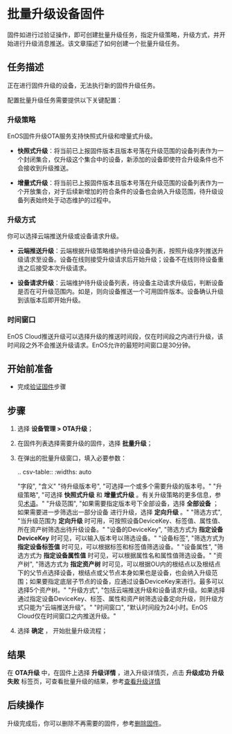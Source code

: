 # 批量升级设备固件

固件如进行过验证操作，即可创建批量升级任务，指定升级策略，升级方式，并开始进行升级消息推送。该文章描述了如何创建一个批量升级任务。

## 任务描述

正在进行固件升级的设备，无法执行新的固件升级任务。

配置批量升级任务需要提供以下关键配置：

### 升级策略

EnOS固件升级OTA服务支持快照式升级和增量式升级。

- **快照式升级**：将当前已上报固件版本且版本号落在升级范围的设备列表作为一个封闭集合，仅升级这个集合中的设备，新添加的设备即使符合升级条件也不会接收到升级推送。

- **增量式升级**：将当前已上报固件版本且版本号落在升级范围的设备列表作为一个开放集合，对于后续新增加的符合条件的设备也会纳入升级范围，待升级设备列表始终处于动态维护的过程中。

### 升级方式

你可以选择云端推送升级或设备请求升级。

- **云端推送升级**：云端根据升级策略维护待升级设备列表，按照升级序列推送升级请求至设备。设备在线则接受升级请求后开始升级；设备不在线则待设备重连之后接受本次升级请求。

- **设备请求升级**：云端维护待升级设备列表，待设备主动请求升级后，判断设备是否在可升级范围内。如是，则向设备推送一个可用固件版本。设备确认升级到该版本后即开始升级。

### 时间窗口

EnOS Cloud推送升级可以选择升级的推送时间段，仅在时间段之内进行升级，该时间段之外不会推送升级请求。EnOS允许的最短时间窗口是30分钟。


## 开始前准备

- 完成[验证固件](verifying_firmware)步骤

## 步骤

1. 选择 **设备管理 > OTA升级**；

2. 在固件列表选择需要升级的固件，选择 **批量升级**；

3. 在弹出的批量升级窗口，填入必要参数：

   .. csv-table::
      :widths: auto

      "字段", "含义"
      "待升级版本号", "可选择一个或多个需要升级的版本号。"
      "升级策略", "可选择 **快照式升级** 和 **增量式升级** 。有关升级策略的更多信息，参见[术语](ota_concept)。"
      "升级范围", "如果需要指定版本号下全部设备，选择 **全部设备** ； 如果需要进一步筛选出一部分设备 进行升级，选择 **定向升级** 。"
      "筛选方式", "当升级范围为 **定向升级** 时可用，可按照设备DeviceKey、标签值、属性值、所在资产树筛选出待升级设备。"
      "设备的DeviceKey", "筛选方式为 **指定设备DeviceKey** 时可见，可以输入版本号以筛选设备。"
      "设备标签", "筛选方式为 **指定设备标签值** 时可见，可以根据标签和标签值筛选设备。"
      "设备属性", "筛选方式为 **指定设备属性值** 时可见，可以根据属性名和属性值筛选设备。"
      "资产树", "筛选方式为 **指定资产树** 时可见，可以根据OU内的根结点以及根结点下的父节点选择设备，根结点或父节点本身如果也是设备，也会纳入升级范围；如果要指定底层子节点的设备，应通过设备DeviceKey来进行。最多可以选择5个资产树。"
      "升级方式", "包括云端推送升级和设备请求升级。如果选择通过指定设备DeviceKey、标签、属性和资产树筛选设备定向升级，则升级方式只能为“云端推送升级”。"
      "时间窗口", "默认时间段为24小时。EnOS Cloud仅在时间窗口之内推送升级。"

4. 选择 **确定** ， 开始批量升级流程；

## 结果

在 **OTA升级** 中，在固件上选择 **升级详情** ，进入升级详情页，点击 **升级成功** **升级失败** 标签页，可查看批量升级的结果，参考[查看升级详情](viewing_upgrade_detail)

## 后续操作

升级完成后，你可以删除不再需要的固件，参考[删除固件](deleting_firmware)。
